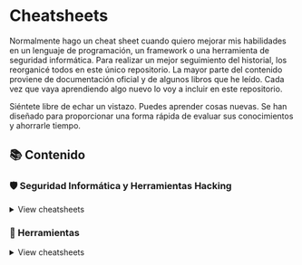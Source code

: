 # Cheatsheets

Normalmente hago un cheat sheet cuando quiero mejorar mis habilidades en un lenguaje de programación, un framework o una herramienta de seguridad informática. Para realizar un mejor seguimiento del historial, los reorganicé todos en este único repositorio. La mayor parte del contenido proviene de documentación oficial y de algunos libros que he leído. Cada vez que vaya aprendiendo algo nuevo lo voy a incluir en este repositorio.

Siéntete libre de echar un vistazo. Puedes aprender cosas nuevas. Se han diseñado para proporcionar una forma rápida de evaluar sus conocimientos y ahorrarle tiempo.

## 📚 Contenido

### 🛡️ Seguridad Informática y Herramientas Hacking

<details>
<summary>View cheatsheets</summary>

- [Aircrack-ng](hacking/aircrack-ng)
- [Aireplay-ng](hacking/aireplay-ng)
- [Airmon-ng](hacking/airmon-ng)
- [Airodump-ng](hacking/airodump-ng)
- [BurpSuite](hacking/burpsuite)
- [CeWL](hacking/cewl)
- [Cowpatty](hacking/cowpatty)
- [Crunch](hacking/crunch)
- [CuPP](hacking/cupp)
- [Dirb](hacking/dirb)
- [Dirsearch](hacking/dirsearch)
- [DNSenum](hacking/dnsenum)
- [DNSRecon](hacking/dnsrecon)
- [Enum4Linux](hacking/enum4linux)
- [Gobuster](hacking/gobuster)
- [Google Dorks](hacking/google)
- [Hping3](hacking/hping3)
- [Hydra](hacking/hydra)
- [John](hacking/john)
- [JoomScan](hacking/joomscan)
- [Macchanger](hacking/macchanger)
- [Macof](hacking/macof)
- [mdk4](hacking/mdk4)
- [Metagoofil](hacking/metagoofil)
- [Metasploit-Framework](hacking/metasploit)
- [Meterpreter](hacking/meterpreter)
- [Msfvenom](hacking/msfvenom)
- [Netcat](hacking/netcat)
- [NetDiscover](hacking/netdiscover)
- [Nikto](hacking/nikto)
- [Nmap](hacking/nmap)
- [OSRFramework](hacking/osrframework)
- [P0f](hacking/p0f)
- [Patator](hacking/patator)
- [ps](hacking/ps)
- [pwgen](hacking/pwgen)
- [Pyrit](hacking/pyrit)
- [Recon-ng](hacking/recon-ng)
- [Reverse-Shell](hacking/reverse-shell)
- [Searchsploit](hacking/searchsploit)
- [Shodan](hacking/shodan)
- [SSLscan](hacking/sslscan)
- [Steghide](hacking/steghide)
- [SQLMap](hacking/sqlmap)
- [TCPdump](hacking/tcpdump)
- [TheHarvester](hacking/theharvester)
- [Uniscan](hacking/uniscan)
- [Wafw00f](hacking/wafw00f)
- [Wfuzz](hacking/wfuzz)
- [Whatweb](hacking/whatweb)
- [WPScan](hacking/wpscan)

</details>

### 🔧 Herramientas

<details>
<summary>View cheatsheets</summary>

- [cURL](tools/curl)
- [Git](tools/git)
- [HTTP-Codes](tools/http-codes)
- [Puertos Comunes](tools/puertos-comunes)
- [Tmux](tools/tmux)
- [Vim](tools/vim)

</details>